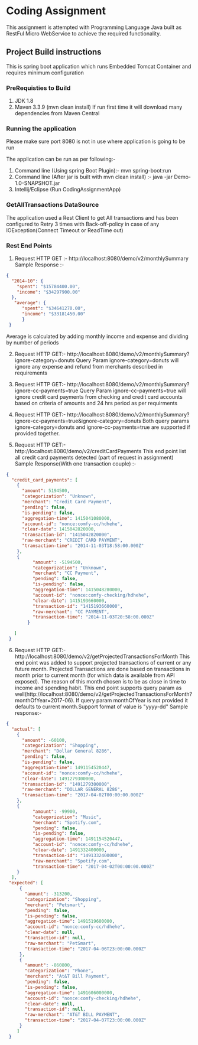 # Coding Assignment #

This assignment is attempted with Programming Language Java built as RestFul Micro WebService to achieve the required
functionality.

## Project Build instructions ##

This is spring boot application which runs Embedded Tomcat Container and requires minimum configuration

### PreRequisties to Build ###

1. JDK 1.8
2. Maven 3.3.9 (mvn clean install)
If run first time it will download many dependencies from Maven Central


### Running the application ###

Please make sure port 8080 is not in use where application is going to be run

The application can be run as per following:-
1. Command line (Using spring Boot Plugin):- mvn spring-boot:run
2. Command line (After jar is built with mvn clean install) :- java -jar Demo-1.0-SNAPSHOT.jar
3. Intellij/Eclipse (Run CodingAssignmentApp)

### GetAllTransactions DataSource ###

The application used a Rest Client to get All transactions and has been configured to Retry 3 times with Back-off-policy
in case of any IOException(Connect Timeout or ReadTime out)

### Rest End Points ###

1. Request HTTP GET :- http://localhost:8080/demo/v2/monthlySummary
 Sample Response :-
 ```json
 {
   "2014-10": {
     "spent": "$15784400.00",
     "income": "$34297900.00"
   },
    "average": {
       "spent": "$34641270.00",
       "income": "$33181450.00"
       }
  }
  ```
  Average is calculated by adding monthly income and expense and dividing by number of periods

  2. Request HTTP GET:- http://localhost:8080/demo/v2/monthlySummary?ignore-category=donuts
  Query Param ignore-category=donuts will ignore any expense and refund from merchants described in requirements

  3. Request HTTP GET:- http://localhost:8080/demo/v2/monthlySummary?ignore-cc-payments=true
  Query Param ignore-cc-payments=true will ignore credit card payments from checking and credit card accounts based on
  criteria of amounts and 24 hrs period as per requirments

  4. Request HTTP GET:- http://localhost:8080/demo/v2/monthlySummary?ignore-cc-payments=true&ignore-category=donuts
  Both query params ignore-category=donuts and ignore-cc-payments=true are supported if provided together.

  5. Request HTTP GET:- http://localhost:8080/demo/v2/creditCardPayments
  This end point list all credit card payments detected (part of request in assignment)
  Sample Response(With one transaction couple) :-
  ```json
  {
    "credit_card_payments": [
      {
        "amount": 5194500,
        "categorization": "Unknown",
        "merchant": "Credit Card Payment",
        "pending": false,
        "is-pending": false,
        "aggregation-time": 1415041080000,
        "account-id": "nonce:comfy-cc/hdhehe",
        "clear-date": 1415042820000,
        "transaction-id": "1415042820000",
        "raw-merchant": "CREDIT CARD PAYMENT",
        "transaction-time": "2014-11-03T18:58:00.000Z"
      },
      {
            "amount": -5194500,
            "categorization": "Unknown",
            "merchant": "CC Payment",
            "pending": false,
            "is-pending": false,
            "aggregation-time": 1415048280000,
            "account-id": "nonce:comfy-checking/hdhehe",
            "clear-date": 1415193660000,
            "transaction-id": "1415193660000",
            "raw-merchant": "CC PAYMENT",
            "transaction-time": "2014-11-03T20:58:00.000Z"
          }

     ]
   }
   ```
  6. Request HTTP GET:- http://localhost:8080/demo/v2/getProjectedTransactionsForMonth
  This end point was added to support projected transactions of current or any future month.
  Projected Transactions are done based on transactions in month prior to current month
  (for which data is available from API exposed). The reason of this month chosen is to be as close in time to income
  and spending habit.
  This end point supports query param as well(http://localhost:8080/demo/v2/getProjectedTransactionsForMonth?monthOfYear=2017-06).
  If query param monthOfYear is not provided it defaults to current month.Support format of value is "yyyy-dd"
  Sample response:-
  ```json
  {
    "actual": [
      {
        "amount": -60100,
        "categorization": "Shopping",
        "merchant": "Dollar General 8286",
        "pending": false,
        "is-pending": false,
        "aggregation-time": 1491154520447,
        "account-id": "nonce:comfy-cc/hdhehe",
        "clear-date": 1491279300000,
        "transaction-id": "1491279300000",
        "raw-merchant": "DOLLAR GENERAL 8286",
        "transaction-time": "2017-04-02T00:00:00.000Z"
      },
      {
            "amount": -99900,
            "categorization": "Music",
            "merchant": "Spotify.com",
            "pending": false,
            "is-pending": false,
            "aggregation-time": 1491154520447,
            "account-id": "nonce:comfy-cc/hdhehe",
            "clear-date": 1491332400000,
            "transaction-id": "1491332400000",
            "raw-merchant": "Spotify.com",
            "transaction-time": "2017-04-02T00:00:00.000Z"
      }
    ],
   "expected": [
       {
         "amount": -313200,
         "categorization": "Shopping",
         "merchant": "Petsmart",
         "pending": false,
         "is-pending": false,
         "aggregation-time": 1491519600000,
         "account-id": "nonce:comfy-cc/hdhehe",
         "clear-date": null,
         "transaction-id": null,
         "raw-merchant": "PetSmart",
         "transaction-time": "2017-04-06T23:00:00.000Z"
       },
       {
         "amount": -860800,
         "categorization": "Phone",
         "merchant": "At&T Bill Payment",
         "pending": false,
         "is-pending": false,
         "aggregation-time": 1491606000000,
         "account-id": "nonce:comfy-checking/hdhehe",
         "clear-date": null,
         "transaction-id": null,
         "raw-merchant": "AT&T BILL PAYMENT",
         "transaction-time": "2017-04-07T23:00:00.000Z"
       }
      ]
   }
   ```








